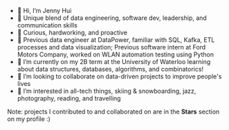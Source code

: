 - 👋 Hi, I’m Jenny Hui
- 👀 Unique blend of data engineering, software dev, leadership, and communication skills
- 🥰 Curious, hardworking, and proactive
- 🚚 Previous data engineer at DataPower, familiar with SQL, Kafka, ETL processes and data visualization; 
      Previous software intern at Ford Motors Company, worked on WLAN automation testing using Python
- 🌱 I’m currently on my 2B term at the University of Waterloo learning about data structures, databases, algorithms, and combinatorics!
- 💞️ I’m looking to collaborate on data-driven projects to improve people's lives
- 👾 I’m interested in all-tech things, skiing & snowboarding, jazz, photography, reading, and travelling

Note: projects I contributed to and collaborated on are in the **Stars** section on my profile :)

<!---
jennikaka/jennikaka is a ✨ special ✨ repository because its `README.md` (this file) appears on your GitHub profile.
You can click the Preview link to take a look at your changes.
--->
